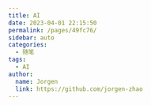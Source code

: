 ```yaml
---
title: AI
date: 2023-04-01 22:15:50
permalink: /pages/49fc76/
sidebar: auto
categories:
  - 随笔
tags:
  - AI
author: 
  name: Jorgen
  link: https://github.com/jorgen-zhao
---
```

